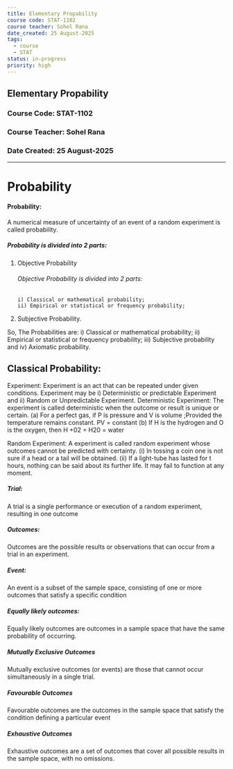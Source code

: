 ```yaml
---
title: Elementary Propability
course code: STAT-1102
course teacher: Sohel Rana
date_created: 25 August-2025
tags:
  - course
  - STAT
status: in-progress
priority: high
---
```

## Elementary Propability

### Course Code: STAT-1102

### Course Teacher: Sohel Rana

### Date Created: 25 August-2025

---
# Probability
#### Probability: 
A numerical measure of uncertainty of an event of a random experiment is called probability.
##### Probability is divided into 2 parts:
1. Objective Probability
     ###### Objective Probability is divided into 2 parts:
       i) Classical or mathematical probability;
       ii) Empirical or statistical or frequency probability;
2. Subjective Probability.
   
So, The Probabilities are:
i) Classical or mathematical probability;
ii) Empirical or statistical or frequency probability;
iii) Subjective probability and
iv) Axiomatic probability.

## Classical Probability:
  Experiment: Experiment is an act that can be repeated under given conditions.
    Experiment may be 
      i) Deterministic or predictable Experiment and
      ii) Random or Unpredictable Experiment.
Deterministic Experiment: 
 The experiment is called deterministic when the outcome or result is unique or certain.
 (a) For a perfect gas, if P is pressure and V is volume ;Provided the temperature remains constant.
               PV = constant
 (b) If H is the hydrogen and O is the oxygen, then
 H +02 = H20 = water

Random Experiment:
 A experiment is called random experiment whose outcomes cannot be predicted with certainty.
 (i) In tossing a coin one is not sure if a head or a tail will be obtained.
 (ii) If a light-tube has lasted for t hours, nothing can be said about its further life. It may fail to function at any moment.

##### Trial:
A trial is a single performance or execution of a random experiment, resulting in one outcome

##### Outcomes: 
Outcomes are the possible results or observations that can occur from a trial in an experiment.

##### Event:
An event is a subset of the sample space, consisting of one or more outcomes that satisfy a specific condition

##### Equally likely outcomes: 
Equally likely outcomes are outcomes in a sample space that have the same probability of occurring.

##### Mutually Exclusive Outcomes

Mutually exclusive outcomes (or events) are those that cannot occur simultaneously in a single trial.

##### Favourable Outcomes

Favourable outcomes are the outcomes in the sample space that satisfy the condition defining a particular event

##### Exhaustive Outcomes

Exhaustive outcomes are a set of outcomes that cover all possible results in the sample space, with no omissions.


